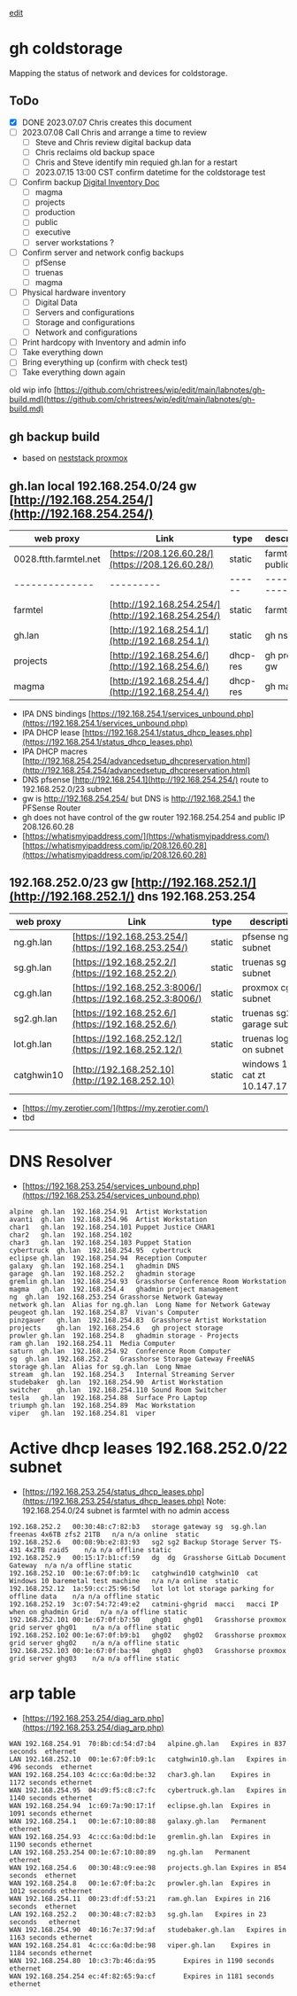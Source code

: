 [edit](https://github.com/2cld/gh/edit/master/docs/coldstorage/README.md)
# gh coldstorage
Mapping the status of network and devices for coldstorage.

## ToDo
- [X] DONE 2023.07.07 Chris creates this document
- [ ] 2023.07.08 Call Chris and arrange a time to review
  - [ ] Steve and Chris review digital backup data
  - [ ] Chris reclaims old backup space
  - [ ] Chris and Steve identify min requied gh.lan for a restart
  - [ ] 2023.07.15 13:00 CST confirm datetime for the coldstorage test 
- [ ] Confirm backup [Digital Inventory Doc](https://docs.google.com/spreadsheets/d/1DUeTZ9TLzZReFxg84TLXvxiPXK7IepM0W9Iki86HPYo/edit#gid=0)
  - [ ] magma
  - [ ] projects
  - [ ] production
  - [ ] public
  - [ ] executive
  - [ ] server workstations ?
- [ ] Confirm server and network config backups
  - [ ] pfSense
  - [ ] truenas
  - [ ] magma
- [ ] Physical hardware inventory
  - [ ] Digital Data
  - [ ] Servers and configurations
  - [ ] Storage and configurations
  - [ ] Network and configurations
- [ ] Print hardcopy with Inventory and admin info
- [ ] Take everything down
- [ ] Bring everything up (confirm with check test)
- [ ] Take everything down again

old wip info [https://github.com/christrees/wip/edit/main/labnotes/gh-build.md](https://github.com/christrees/wip/edit/main/labnotes/gh-build.md)

## gh backup build
- based on [neststack proxmox](https://github.com/2cld/netstack/tree/master/docs/lan/compute/proxmox)

## gh.lan local 192.168.254.0/24 gw [http://192.168.254.254/](http://192.168.254.254/) 

| web proxy    |   Link  | type | description |
|--------------|---------|------|-------------|
| 0028.ftth.farmtel.net | [https://208.126.60.28/](https://208.126.60.28/) | static | farmtel public IP |
|--------------|---------|------|-------------|
| farmtel | [http://192.168.254.254/](http://192.168.254.254/) | static | farmtel gw |
| gh.lan | [http://192.168.254.1/](http://192.168.254.1/) | static | gh ns gw |
| projects | [http://192.168.254.6/](http://192.168.254.6/) | dhcp-res | gh projects gw |
| magma | [http://192.168.254.4/](http://192.168.254.4/) | dhcp-res | gh magma |

- IPA DNS  bindings [https://192.168.254.1/services_unbound.php](https://192.168.254.1/services_unbound.php)
- IPA DHCP    lease [https://192.168.254.1/status_dhcp_leases.php](https://192.168.254.1/status_dhcp_leases.php)
- IPA DHCP   macres [http://192.168.254.254/advancedsetup_dhcpreservation.html](http://192.168.254.254/advancedsetup_dhcpreservation.html)
- DNS pfsense [http://192.168.254.1](http://192.168.254.254/) route to 192.168.252.0/23 subnet
- gw is http://192.168.254.254/ but DNS is http://192.168.254.1 the PFSense Router
- gh does not have control of the gw router 192.168.254.254 and public IP 208.126.60.28
- [https://whatismyipaddress.com/](https://whatismyipaddress.com/) [https://whatismyipaddress.com/ip/208.126.60.28](https://whatismyipaddress.com/ip/208.126.60.28)


## 192.168.252.0/23 gw [http://192.168.252.1/](http://192.168.252.1/) dns 192.168.253.254
  
| web proxy    |   Link  | type | description |
|--------------|---------|------|-------------|
| ng.gh.lan | [https://192.168.253.254/](https://192.168.253.254/) | static | pfsense ng on subnet |
| sg.gh.lan | [https://192.168.252.2/](https://192.168.252.2/) | static | truenas sg on subnet |
| cg.gh.lan | [https://192.168.252.3:8006/](https://192.168.252.3:8006/) | static | proxmox cg on subnet |
| sg2.gh.lan | [https://192.168.252.6/](https://192.168.252.6/) | static | truenas sg2 garage subnet |
| lot.gh.lan | [https://192.168.252.12/](https://192.168.252.12/) | static | truenas log ? on subnet |
| catghwin10 | [http://192.168.252.10](http://192.168.252.10) | static | windows 10 cat zt 10.147.17.127 |

- [https://my.zerotier.com/](https://my.zerotier.com/)
- tbd

---
# DNS Resolver 
- [https://192.168.253.254/services_unbound.php](https://192.168.253.254/services_unbound.php)
```
alpine	gh.lan	192.168.254.91	Artist Workstation	 
avanti	gh.lan	192.168.254.96	Artist Workstation	 
char1	gh.lan	192.168.254.101	Puppet Justice CHAR1	 
char2	gh.lan	192.168.254.102		 
char3	gh.lan	192.168.254.103	Puppet Station	 
cybertruck	gh.lan	192.168.254.95	cybertruck	 
eclipse	gh.lan	192.168.254.94	Reception Computer	 
galaxy	gh.lan	192.168.254.1	ghadmin DNS	 
garage	gh.lan	192.168.252.2	ghadmin storage	 
gremlin	gh.lan	192.168.254.93	Grasshorse Conference Room Workstation	 
magma	gh.lan	192.168.254.4	ghadmin project management	 
ng	gh.lan	192.168.253.254	Grasshorse Network Gateway	 
network	gh.lan	Alias for ng.gh.lan	 Long Name for Network Gateway	
peugeot	gh.lan	192.168.254.87	Vivan's Computer	 
pinzgauer	gh.lan	192.168.254.83	Grasshorse Artist Workstation	 
projects	gh.lan	192.168.254.6	gh project storage	 
prowler	gh.lan	192.168.254.8	ghadmin storage - Projects	 
ram	gh.lan	192.168.254.11	Media Computer	 
saturn	gh.lan	192.168.254.92	Conference Room Computer	 
sg	gh.lan	192.168.252.2	Grasshorse Storage Gateway FreeNAS	 
storage	gh.lan	Alias for sg.gh.lan	 Long Nmae	
stream	gh.lan	192.168.254.3	Internal Streaming Server	 
studebaker	gh.lan	192.168.254.90	Artist Workstation	 
switcher	gh.lan	192.168.254.110	Sound Room Switcher	 
tesla	gh.lan	192.168.254.88	Surface Pro Laptop	 
triumph	gh.lan	192.168.254.89	Mac Workstation	 
viper	gh.lan	192.168.254.81	viper
```
# Active dhcp leases 192.168.252.0/22 subnet 
- [https://192.168.253.254/status_dhcp_leases.php](https://192.168.253.254/status_dhcp_leases.php)
Note: 192.168.254.0/24 subnet is farmtel with no admin access
```
192.168.252.2	00:30:48:c7:82:b3	storage gateway	sg	sg.gh.lan freenas 4x6TB zfs2 21TB	n/a	n/a	online	static	 
192.168.252.6	00:08:9b:e2:83:93	sg2	sg2	Backup Storage Server TS-431 4x2TB raid5	n/a	n/a	offline	static	  
192.168.252.9	00:15:17:b1:cf:59	dg	dg	Grasshorse GitLab Document Gateway	n/a	n/a	offline	static	  
192.168.252.10	00:1e:67:0f:b9:1c	catghwind10	catghwin10	cat Windows 10 baremetal test machine	n/a	n/a	online	static	 
192.168.252.12	1a:59:cc:25:96:5d	lot	lot	lot storage parking for offline data	n/a	n/a	offline	static	  
192.168.252.19	3c:07:54:72:49:e2	catmini-ghgrid	macci	macci IP when on ghadmin Grid	n/a	n/a	offline	static	  
192.168.252.101	00:1e:67:0f:b7:50	ghg01	ghg01	Grasshorse proxmox grid server ghg01	n/a	n/a	offline	static	  
192.168.252.102	00:1e:67:0f:b9:b1	ghg02	ghg02	Grasshorse proxmox grid server ghg02	n/a	n/a	offline	static	  
192.168.252.103	00:1e:67:0f:ba:94	ghg03	ghg03	Grasshorse proxmox grid server ghg03	n/a	n/a	offline	static
```
# arp table
- [https://192.168.253.254/diag_arp.php](https://192.168.253.254/diag_arp.php)
```
WAN	192.168.254.91	70:8b:cd:54:d7:b4	alpine.gh.lan	Expires in 837 seconds	ethernet	
LAN	192.168.252.10	00:1e:67:0f:b9:1c	catghwin10.gh.lan	Expires in 496 seconds	ethernet	
WAN	192.168.254.103	4c:cc:6a:0d:be:32	char3.gh.lan	Expires in 1172 seconds	ethernet	
WAN	192.168.254.95	04:d9:f5:c8:c7:fc	cybertruck.gh.lan	Expires in 1140 seconds	ethernet	
WAN	192.168.254.94	1c:69:7a:90:17:1f	eclipse.gh.lan	Expires in 1091 seconds	ethernet	
WAN	192.168.254.1	00:1e:67:10:80:88	galaxy.gh.lan	Permanent	ethernet	
WAN	192.168.254.93	4c:cc:6a:0d:bd:1e	gremlin.gh.lan	Expires in 1190 seconds	ethernet	
LAN	192.168.253.254	00:1e:67:10:80:89	ng.gh.lan	Permanent	ethernet	
WAN	192.168.254.6	00:30:48:c9:ee:98	projects.gh.lan	Expires in 854 seconds	ethernet	
WAN	192.168.254.8	00:1e:67:0f:ba:2c	prowler.gh.lan	Expires in 1012 seconds	ethernet	
WAN	192.168.254.11	00:23:df:df:53:21	ram.gh.lan	Expires in 216 seconds	ethernet	
LAN	192.168.252.2	00:30:48:c7:82:b3	sg.gh.lan	Expires in 23 seconds	ethernet	
WAN	192.168.254.90	40:16:7e:37:9d:af	studebaker.gh.lan	Expires in 1163 seconds	ethernet	
WAN	192.168.254.81	4c:cc:6a:0d:be:98	viper.gh.lan	Expires in 1184 seconds	ethernet	
WAN	192.168.254.80	10:c3:7b:46:da:95		Expires in 1190 seconds	ethernet	
WAN	192.168.254.254	ec:4f:82:65:9a:cf		Expires in 1181 seconds	ethernet
```
